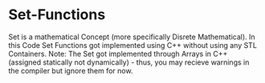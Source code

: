 # Set-Functions
Set is a mathematical Concept (more specifically Disrete Mathematical).
In this Code Set Functions got implemented using C++ without using any STL Containers.
Note: The Set got implemented through Arrays in C++ (assigned statically not dynamically) - thus, you may recieve warnings in the compiler but ignore them for now.
